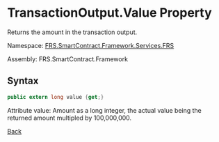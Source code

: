 # TransactionOutput.Value Property

Returns the amount in the transaction output.

Namespace: [FRS.SmartContract.Framework.Services.FRS](../../FRS.md)

Assembly: FRS.SmartContract.Framework

## Syntax

```c#
public extern long value {get;}
```

Attribute value: Amount as a long integer, the actual value being the returned amount multipled by 100,000,000.



[Back](../TransactionOutput.md)
